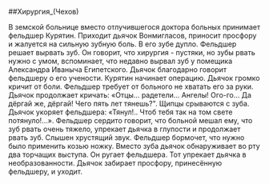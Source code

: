 ##Хирургия_(Чехов)


В земской больнице вместо отлучившегося доктора больных принимает фельдшер Курятин. Приходит дьячок Вонмигласов, приносит просфору и жалуется на сильную зубную боль.
В его зубе дупло. Фельдшер решает вырвать зуб. Он говорит, что хирургия - пустяки, но зубы рвать нужно с умом, вспоминает, что недавно вырвал зуб у помещика Александра Иваныча Египетского. Дьячок благодарно говорит фельдшеру о его учености. Курятин начинает операцию. Дьячок громко кричит от боли. Фельдшер требует от больного не хватать его за руки. Дьячок продолжает кричать: «Отцы… радетели… Ангелы! Ого-го… Да дёргай же, дёргай! Чего пять лет тянешь?".
Щипцы срываются с зуба. Дьячок укоряет фельдшера: «Тянул!.. Чтоб тебя так на том свете потянуло!...». Фельдшер сердито говорит, что больной мешал ему, что зуб рвать очень тяжело, упрекает дьячка в глупости и продолжает рвать зуб. Слышен хрустящий звук. Фельдшер бормочет, что нужно было применить козью ножку.
Вместо зуба дьячок обнаруживает во рту два торчащих выступа. Он ругает фельдшера. Тот упрекает дьячка в необразованности. Дьячок забирает просфору, принесённую фельдшеру, и уходит.

